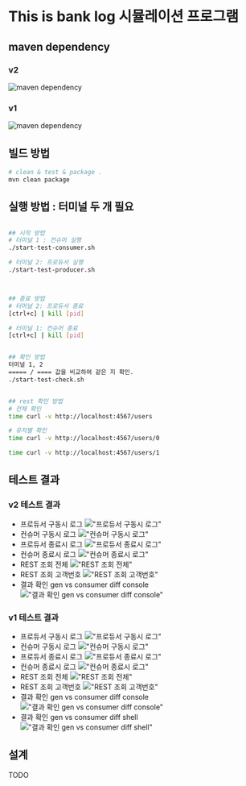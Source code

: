 
# This is bank log 시뮬레이션 프로그램



## maven dependency
### v2
![maven dependency](/images/v2_mvn_dep.png)

### v1
![maven dependency](/images/mvn_dep.png)

## 빌드 방법
```bash
# clean & test & package .
mvn clean package


```


## 실행 방법 : 터미널 두 개 필요
```bash

## 시작 방법
# 터미널 1 : 컨슈머 실행
./start-test-consumer.sh

# 터미널 2: 프로듀서 실행
./start-test-producer.sh



## 종료 방법
# 터머널 2: 프로듀서 종료
[ctrl+c] | kill [pid] 

# 터미널 1: 컨슈머 종료 
[ctrl+c] | kill [pid] 


## 확인 방법
터미널 1, 2  
===== / ==== 값을 비교하여 같은 지 확인.
./start-test-check.sh 


## rest 확인 방법
# 전체 확인 
time curl -v http://localhost:4567/users

# 유저별 확인
time curl -v http://localhost:4567/users/0

time curl -v http://localhost:4567/users/1


```


## 테스트 결과
### v2 테스트 결과
* 프로듀서 구동시 로그
!["프로듀서 구동시 로그"](/images/v2_p1.png)
* 컨슈머 구동시 로그
!["컨슈머 구동시 로그"](/images/v2_c1.png)
* 프로듀서 종료시 로그
!["프로듀서 종료시 로그"](/images/v2_p2.png) 
* 컨슈머 종료시 로그
!["컨슈머 종료시 로그"](/images/v2_c2.png)
* REST 조회 전체
!["REST 조회 전체"](/images/v2_r1.png)
* REST 조회 고객번호
!["REST 조회 고객번호"](/images/v2_r2.png)
* 결과 확인 gen vs consumer diff console
!["결과 확인 gen vs consumer diff console"](/images/v2_o1.png)

### v1 테스트 결과
* 프로듀서 구동시 로그
!["프로듀서 구동시 로그"](/images/p1.png)
* 컨슈머 구동시 로그
!["컨슈머 구동시 로그"](/images/c1.png)
* 프로듀서 종료시 로그
!["프로듀서 종료시 로그"](/images/p2.png) 
* 컨슈머 종료시 로그
!["컨슈머 종료시 로그"](/images/c2.png)
* REST 조회 전체
!["REST 조회 전체"](/images/r1.png)
* REST 조회 고객번호
!["REST 조회 고객번호"](/images/r2.png)
* 결과 확인 gen vs consumer diff console
!["결과 확인 gen vs consumer diff console"](/images/d1.png)
* 결과 확인 gen vs consumer diff shell
!["결과 확인 gen vs consumer diff shell"](/images/d2.png)


## 설계 

TODO
